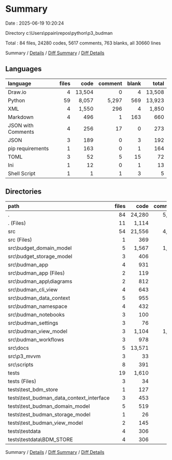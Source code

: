 # Summary

Date : 2025-06-19 10:20:24

Directory c:\\Users\\ppain\\repos\\python\\p3_budman

Total : 84 files,  24280 codes, 5617 comments, 763 blanks, all 30660 lines

Summary / [Details](details.md) / [Diff Summary](diff.md) / [Diff Details](diff-details.md)

## Languages
| language | files | code | comment | blank | total |
| :--- | ---: | ---: | ---: | ---: | ---: |
| Draw.io | 4 | 13,504 | 0 | 4 | 13,508 |
| Python | 59 | 8,057 | 5,297 | 569 | 13,923 |
| XML | 4 | 1,550 | 296 | 4 | 1,850 |
| Markdown | 4 | 496 | 1 | 163 | 660 |
| JSON with Comments | 4 | 256 | 17 | 0 | 273 |
| JSON | 3 | 189 | 0 | 3 | 192 |
| pip requirements | 1 | 163 | 0 | 1 | 164 |
| TOML | 3 | 52 | 5 | 15 | 72 |
| Ini | 1 | 12 | 0 | 1 | 13 |
| Shell Script | 1 | 1 | 1 | 3 | 5 |

## Directories
| path | files | code | comment | blank | total |
| :--- | ---: | ---: | ---: | ---: | ---: |
| . | 84 | 24,280 | 5,617 | 763 | 30,660 |
| . (Files) | 11 | 1,114 | 144 | 101 | 1,359 |
| src | 54 | 21,556 | 4,988 | 593 | 27,137 |
| src (Files) | 1 | 369 | 71 | 1 | 441 |
| src\\budget_domain_model | 5 | 1,567 | 1,034 | 108 | 2,709 |
| src\\budget_storage_model | 3 | 406 | 322 | 7 | 735 |
| src\\budman_app | 4 | 931 | 234 | 10 | 1,175 |
| src\\budman_app (Files) | 2 | 119 | 80 | 8 | 207 |
| src\\budman_app\\diagrams | 2 | 812 | 154 | 2 | 968 |
| src\\budman_cli_view | 4 | 643 | 303 | 56 | 1,002 |
| src\\budman_data_context | 5 | 955 | 677 | 135 | 1,767 |
| src\\budman_namespace | 4 | 432 | 282 | 20 | 734 |
| src\\budman_notebooks | 3 | 100 | 68 | 41 | 209 |
| src\\budman_settings | 3 | 76 | 45 | 7 | 128 |
| src\\budman_view_model | 3 | 1,104 | 1,077 | 52 | 2,233 |
| src\\budman_workflows | 3 | 978 | 436 | 35 | 1,449 |
| src\\docs | 5 | 13,571 | 0 | 51 | 13,622 |
| src\\p3_mvvm | 3 | 33 | 50 | 7 | 90 |
| src\\scripts | 8 | 391 | 389 | 63 | 843 |
| tests | 19 | 1,610 | 485 | 69 | 2,164 |
| tests (Files) | 3 | 34 | 58 | 10 | 102 |
| tests\\test_bdm_store | 1 | 127 | 31 | 4 | 162 |
| tests\\test_budman_data_context_interface | 3 | 453 | 157 | 14 | 624 |
| tests\\test_budman_domain_model | 5 | 519 | 181 | 28 | 728 |
| tests\\test_budman_storage_model | 1 | 26 | 17 | 4 | 47 |
| tests\\test_budman_view_model | 2 | 145 | 41 | 6 | 192 |
| tests\\testdata | 4 | 306 | 0 | 3 | 309 |
| tests\\testdata\\BDM_STORE | 4 | 306 | 0 | 3 | 309 |

Summary / [Details](details.md) / [Diff Summary](diff.md) / [Diff Details](diff-details.md)